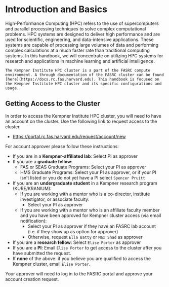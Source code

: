 # Introduction and Basics

High-Performance Computing (HPC) refers to the use of supercomputers and parallel processing techniques to solve complex computational problems. HPC systems are designed to deliver high performance and are used for scientific, engineering, and data-intensive applications. These systems are capable of processing large volumes of data and performing complex calculations at a much faster rate than traditional computing systems. In this handbook, we will concentrate on utilizing HPC systems for research and applications in machine learning and artificial intelligence.

```{note}
The Kempner Institute HPC cluster is a part of the FASRC compute environment. A through documentation of the FASRC cluster can be found [here](https://docs.rc.fas.harvard.edu). This handbook is focused on the Kempner Institute HPC cluster and its specific configurations and usage.
```


## Getting Access to the Cluster

In order to access the Kempner Institute HPC cluster, you will need to have an account on the cluster. Use the following link to request access to the cluster. 

- https://portal.rc.fas.harvard.edu/request/account/new

For account approver please follow these instructions:

- If you are in a **Kempner-affiliated lab**: Select PI as approver
- If you are a **graduate fellow**:
  - FAS or SEAS Graduate Programs: Select your PI as approver
  - HMS Graduate Programs: Select your PI as approver, or if your PI isn’t listed or you do not yet have a PI select `Spencer Pruitt`
- If you are an **undergraduate student** in a Kempner research program (KURE/KRANIUM):
  - If you are working with a mentor who is a co-director, institute investigator, or associate faculty:
    - Select your PI as approver
  - If you are working with a mentor who is an affiliate faculty member and you have been approved for Kempner cluster access (via email notification):
    - Select your PI as approver if they have an FASRC lab account (i.e. if they show up as option for approver) 
    - Otherwise, request `Ella Batty` or `Max Shad` as approver
- If you are a **research fellow**: Select `Elise Porter` as approver	
- If you are a **PI**: Email `Elise Porter` to get access to the cluster after you have submitted the request. 
- If **none** of the above: if you believe you are qualified to access the Kempner cluster, email `Elise Porter`.

Your approver will need to log in to the FASRC portal and approve your account creation request.

